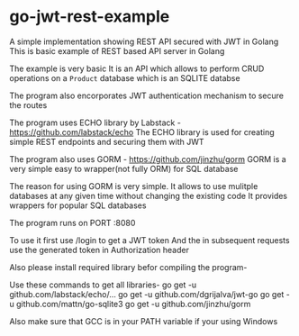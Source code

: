 # go-jwt-rest-example
A simple implementation showing REST API secured with JWT in Golang
This is basic example of REST based API server in Golang

The example is very basic
It is an API which allows to perform CRUD operations on a `Product` database which is an SQLITE databse

The program also encorporates JWT authentication mechanism to secure the routes

The program uses ECHO library by Labstack - https://github.com/labstack/echo
The ECHO library is used for creating simple REST endpoints and securing them with JWT

The program also uses GORM - https://github.com/jinzhu/gorm
GORM is a very simple easy to wrapper(not fully ORM) for SQL database

The reason for using GORM is very simple. It allows to use mulitple databases at any given time without changing the existing code
It provides wrappers for popular SQL databases

The program runs on PORT :8080


To use it first use /login to get a JWT token
And the in subsequent requests use the generated token in Authorization header

Also please install required library befor compiling the program-

Use these commands to get all libraries-
go get -u github.com/labstack/echo/...
go get -u github.com/dgrijalva/jwt-go
go get -u github.com/mattn/go-sqlite3
go get -u github.com/jinzhu/gorm

Also make sure that GCC is in your PATH variable if your using Windows
